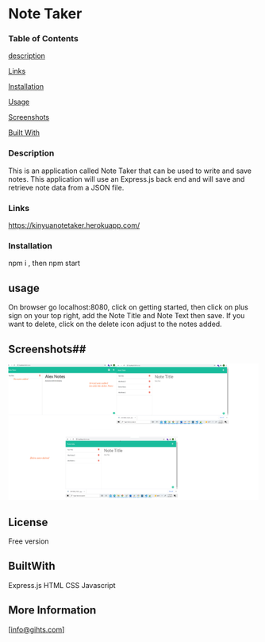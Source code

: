 # Note Taker
 


### Table of Contents
[description](https://github.com/gihts024/Notes-Taker/blob/main/README.md#Description)

[Links](https://github.com/gihts024/Notes-Taker/blob/main/README.md#Links)

[Installation](https://github.com/gihts024/Notes-Taker/blob/main/README.md#installation)

[Usage](https://github.com/gihts024/Notes-Taker/blob/main/README.md#usage)

[Screenshots](https://github.com/gihts024/Notes-Taker/blob/main/README.md#screenshots)

[Built With](https://github.com/gihts024/Notes-Taker/blob/main/README.md#BuiltWith)



### Description ###
This is an application called Note Taker that can be used to write and save notes. This application will use an Express.js back end and will save and retrieve note data from a JSON file.



### Links ###

https://kinyuanotetaker.herokuapp.com/

### Installation ###

npm i , then npm start




## usage ##

On browser go localhost:8080, click on getting started, then click on plus sign on your top right, add the Note Title and Note Text then save. If you want to delete, click on the delete icon adjust to the notes added.


## Screenshots##
![Alt text](https://github.com/gihts024/Notes-Taker/blob/main/screenshot.png)
## License ##

Free version

## BuiltWith ##

Express.js
HTML
CSS 
Javascript

## More Information ##
[info@gihts.com]

